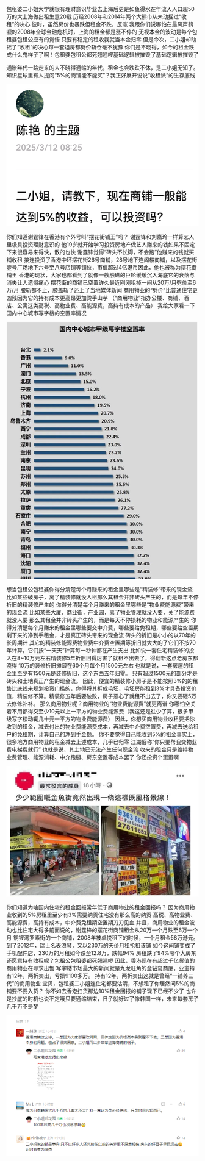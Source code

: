 
包租婆二小姐大学就很有理财意识毕业去上海后更是如鱼得水在年流入人口超50万的大上海做出租生意20载
历经2008年和2014年两个大熊市从未动摇过“收租”的决心
彼时，虽然房价也暴跌但租金不跌，反涨
我跟你们说哪怕在最风声鹤唳的2008年全球金融危机时，上海的租金都是涨不停的
无视本金的波动是每个包租婆包租公应有的觉悟
只要有稳定的租收我就当本金归零
但是今次，二小姐却动摇了“收租”的决心每一套退房都劈价斩仓毫不犹豫
你们是不晓得，如今的租金跌成什么鬼样子了啊！包租婆包租公都死翘翘啰基础逻辑被摧毁了基础逻辑被摧毁了

通胀年代一路走来的人不晓得通缩的年代，租金也会跌跌不休，是二小姐无知了。
知识星球里有人提问“5%的商铺能不能买”？我正好展开说说“收租派”的生存底线

![alt text](assets/image.png)

你们知道谢霆锋在香港有个外号叫“摆花街铺王”吗？
谢霆锋和刘嘉玲一样算艺人里极具投资理财意识的
他19岁就开始学习投资房地产做艺人赚来的钱如果不固定下来很容易来得快，散的也快
谢霆锋觉得“砖头不长脚，不会跑”他赚来的钱就买铺收租
接连投资了香港中环摆花街26号商铺，28号地下连阁楼商铺，以及摆花街壹号广场地下六号至八号店铺等铺位，市值超过4亿港币因此，他也被称为摆花街铺王
香港的现状，大家也都看到了就像一艘触礁的巨轮缓缓沉入海底它的衰落与消失让人遗憾痛心
摆花街的商铺已空置许久最近刚刚租掉一间从20万/月劈价至6万/月
腰斩都不止，膝盖斩了还上了当地媒体新闻
商用物业的“劈价”比普通住宅更凶残因为它的持有成本更高昂更加烫手山芋
（“商用物业”指办公楼、商铺、酒店、公寓这类高税、高物业费、高能源费，高持有成本的产品）
我给大家看一下国内中心城市写字楼的空置率情况

![alt text](assets/image-1.png)

想当包租公包租婆你得分清楚每个月赚来的租金里哪些是“精装修”带来的现金流
比如某些破房子，离了精装修就没人租那么其租金并非砖头产生的，而是每年不停折旧的精装修产生的
你得分清楚每个月赚来的租金里哪些是“物业费能源费”带来的现金流
比如某些大厦、商业街，产业园，离了物业管理就没人要，关了能源费就没人要
那么其租金并非砖头产生的，而是每天不停损耗的物业和能源产生的
你得分清楚每个月赚来的租金里哪些要交中介费，哪些要给免租期，哪些要给空置期
剩下来的净到手租金，才是真正砖头带来的现金流
砖头的折旧是小小的以70年的长周期计
其它的精装修能源费物业费中介费空置期等折旧就大大的了它们不按70年计算，它们按“一天天”计算每一秒钟都在产生支出
比如说一套住宅精装修的投入在8~10万元左右精装修5年折旧旧得厉害了就租不出去了，得翻新这点老房东都晓得
10万的装修折旧摊薄在60个月每个月1500元左右
也就是说，一套房屋的租金里至少有1500元是装修折旧，这个东西五年归零。
只有超过1500元的部分才是砖头和土地真正产生的现金流。
因此，便宜的精装修小房子是不能按照3%的的租售比底线来规划投资门槛的，你得将其拆成毛坯，毛坯房能租到3%才具备投资价值，精装修不算。精装修五年后要破败，房子恶心了就租不出去了，你又要砸5万去修修补补。
那么商用物业呢？商用物业的“物业费能源费”就更离谱
你哪怕空关着不用都得交至少10元以上一平方的物业费能源费（我这还是往少了算，很多甲级写字楼动辄几十元一平方的物业费能源费）
因此，你想买商用物业收租要把你收到的租金，减去付出的物业费能源费成本，再减去中介费空置费，再减去送给租户的免租期，计算自己的净到手金额。
你不要觉得自己能收到5%的租金事实上，很多地方商用物业的租金减去上述成本，几乎已归零
江湖俗称“你只要帮我交物业费电梯费就行”
也就是说，其土地已无法产生任何现金流
收来的租金只是维持物业费管理、能源消耗、中介跑腿、房东空置等成本罢了
你还投资个蛋蛋啊

![alt text](assets/image-2.png)

你们知道为啥国内住宅的租金回报常年低于商用物业的租金回报吗？
因为商用物业收到的5%房租里至少有3%需要纳贡住宅没有那么高的纳贡
高税、高物业费、高能源费，高持有成本，中介费免租期空置期刀刀见血
并且，商用物业的租金波动也比住宅大得多前面说的，谢霆锋的摆花街商铺租金从20万一个月跌至6万一个月
铜锣湾罗素街的一个商铺，2008年被卓悦租下的时候，一个月租金58万港元。
到了2012年，瑞士名表浪琴，又以230万的天价月租抢租该铺
如今这间铺变成了手机配件店，230万的月租如今跌至12.8万，跌幅94%
房租跌了94%哪个大房东还愿意持有收租呢？包租公包租婆都死翘翘啰
因此，香港现在有超过千亿货值的商用物业在寻求出售
写字楼市场最大的新闻就是九龙旺角的金钻玺商厦，业主持有12年，两折卖出，亏损9100多万。
持有12年，两折卖出这就是曾经“一铺养三代”的商用物业
宝贝，包租婆二小姐连住宅都要沽清，不想租了你居然问5%的商铺要不要入货？
你不如去香港扫货那边10%租金回报的铺子现下已经不少了
也许是抄底的时机也说不定哦只要通缩结束，日子就好过了像韩国一样，未来每套房子几千万不是梦



![alt text](assets/image-3.png)

























